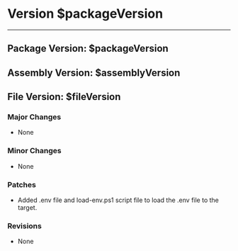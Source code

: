 # Version $packageVersion
-----------------------
## Package Version: $packageVersion
## Assembly Version: $assemblyVersion
## File Version: $fileVersion

### Major Changes
- None

### Minor Changes
- None

### Patches
- Added .env file and load-env.ps1 script file to load the .env file to the target.

### Revisions
- None
